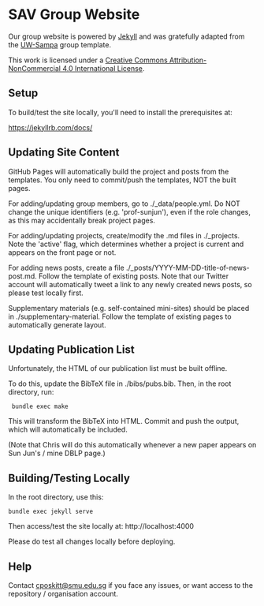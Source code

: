 SAV Group Website
=================

Our group website is powered by [Jekyll]() and was gratefully adapted from the [UW-Sampa](https://github.com/uwsampa/research-group-web) group template.

This work is licensed under a [Creative Commons Attribution-NonCommercial 4.0 International License][license].

[license]: https://creativecommons.org/licenses/by-nc/4.0/


Setup
-----

To build/test the site locally, you'll need to install the prerequisites at:

https://jekyllrb.com/docs/


Updating Site Content
---------------------

GitHub Pages will automatically build the project and posts from the templates. You only need to commit/push the templates, NOT the built pages.

For adding/updating group members, go to ./_data/people.yml. Do NOT change the unique identifiers (e.g. 'prof-sunjun'), even if the role changes, as this may accidentally break project pages.

For adding/updating projects, create/modify the .md files in ./_projects. Note the 'active' flag, which determines whether a project is current and appears on the front page or not.

For adding news posts, create a file ./_posts/YYYY-MM-DD-title-of-news-post.md. Follow the template of existing posts. Note that our Twitter account will automatically tweet a link to any newly created news posts, so please test locally first.

Supplementary materials (e.g. self-contained mini-sites) should be placed in ./supplementary-material. Follow the template of existing pages to automatically generate layout.

Updating Publication List
-------------------------

Unfortunately, the HTML of our publication list must be built offline.

To do this, update the BibTeX file in ./bibs/pubs.bib. Then, in the root directory, run:

     bundle exec make

This will transform the BibTeX into HTML. Commit and push the output, which will automatically be included.

(Note that Chris will do this automatically whenever a new paper appears on Sun Jun's / mine DBLP page.)


Building/Testing Locally
------------------------

In the root directory, use this:

    bundle exec jekyll serve

Then access/test the site locally at: http://localhost:4000

Please do test all changes locally before deploying.

Help
----

Contact cposkitt@smu.edu.sg if you face any issues, or want access to the repository / organisation account.